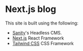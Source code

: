 # Next.js blog

This site is built using the following:
- [Sanity](https://www.sanity.io/)'s Headless CMS.
- [Next.js](https://nextjs.org/) React Framework
- [Tailwind CSS](https://tailwindcss.com/) CSS Framework